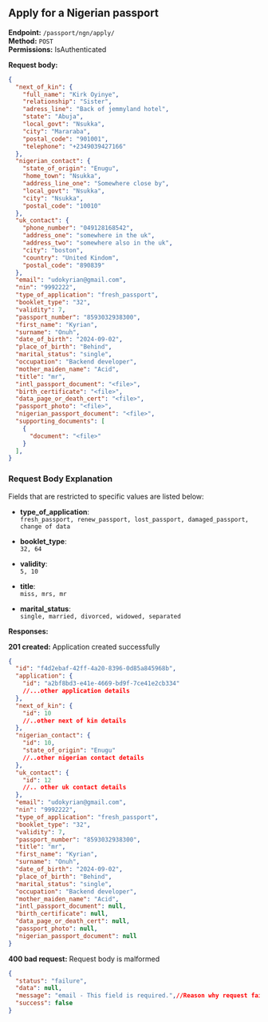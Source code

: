 ## Apply for a Nigerian passport

**Endpoint:** `/passport/ngn/apply/`  
**Method:** `POST`  
**Permissions:** IsAuthenticated

**Request body:**

```json
{
  "next_of_kin": {
    "full_name": "Kirk Oyinye",
    "relationship": "Sister",
    "adress_line": "Back of jemmyland hotel",
    "state": "Abuja",
    "local_govt": "Nsukka",
    "city": "Mararaba",
    "postal_code": "901001",
    "telephone": "+2349039427166"
  },
  "nigerian_contact": {
    "state_of_origin": "Enugu",
    "home_town": "Nsukka",
    "address_line_one": "Somewhere close by",
    "local_govt": "Nsukka",
    "city": "Nsukka",
    "postal_code": "10010"
  },
  "uk_contact": {
    "phone_number": "049128168542",
    "address_one": "somewhere in the uk",
    "address_two": "somewhere also in the uk",
    "city": "boston",
    "country": "United Kindom",
    "postal_code": "890839"
  },
  "email": "udokyrian@gmail.com",
  "nin": "9992222",
  "type_of_application": "fresh_passport",
  "booklet_type": "32",
  "validity": 7,
  "passport_number": "8593032938300",
  "first_name": "Kyrian",
  "surname": "Onuh",
  "date_of_birth": "2024-09-02",
  "place_of_birth": "Behind",
  "marital_status": "single",
  "occupation": "Backend developer",
  "mother_maiden_name": "Acid",
  "title": "mr",
  "intl_passport_document": "<file>",
  "birth_certificate": "<file>",
  "data_page_or_death_cert": "<file>",
  "passport_photo": "<file>",
  "nigerian_passport_document": "<file>",
  "supporting_documents": [
    {
      "document": "<file>"
    }
  ],
}
```


### Request Body Explanation
Fields that are restricted to specific values are listed below:

- **type_of_application**:  
  `fresh_passport, renew_passport, lost_passport, damaged_passport, change of data`

- **booklet_type**:  
  `32, 64`

- **validity**:  
  `5, 10`

- **title**:  
  `miss, mrs, mr`

- **marital_status**:  
  `single, married, divorced, widowed, separated`



**Responses:**

**201 created:** Application created successfully

```json
{
  "id": "f4d2ebaf-42ff-4a20-8396-0d85a845968b",
  "application": {
    "id": "a2bf8bd3-e41e-4669-bd9f-7ce41e2cb334"
    //...other application details
  },
  "next_of_kin": {
    "id": 10
    //..other next of kin details
  },
  "nigerian_contact": {
    "id": 10,
    "state_of_origin": "Enugu"
    //..other nigerian contact details
  },
  "uk_contact": {
    "id": 12
    //.. other uk contact details
  },
  "email": "udokyrian@gmail.com",
  "nin": "9992222",
  "type_of_application": "fresh_passport",
  "booklet_type": "32",
  "validity": 7,
  "passport_number": "8593032938300",
  "title": "mr",
  "first_name": "Kyrian",
  "surname": "Onuh",
  "date_of_birth": "2024-09-02",
  "place_of_birth": "Behind",
  "marital_status": "single",
  "occupation": "Backend developer",
  "mother_maiden_name": "Acid",
  "intl_passport_document": null,
  "birth_certificate": null,
  "data_page_or_death_cert": null,
  "passport_photo": null,
  "nigerian_passport_document": null
}
```

**400 bad request:** Request body is malformed

```json
{
  "status": "failure",
  "data": null,
  "message": "email - This field is required.",//Reason why request failed
  "success": false
}
```
